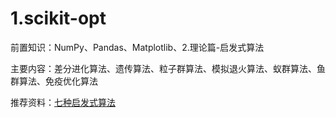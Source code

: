 # 1.scikit-opt
前置知识：NumPy、Pandas、Matplotlib、2.理论篇-启发式算法  

主要内容：差分进化算法、遗传算法、粒子群算法、模拟退火算法、蚁群算法、鱼群算法、免疫优化算法  

推荐资料：[七种启发式算法](https://zhuanlan.zhihu.com/p/371637604)  
